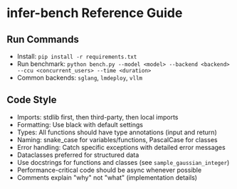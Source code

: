 # infer-bench Reference Guide

## Run Commands
- Install: `pip install -r requirements.txt`
- Run benchmark: `python bench.py --model <model> --backend <backend> --ccu <concurrent_users> --time <duration>`
- Common backends: `sglang`, `lmdeploy`, `vllm`

## Code Style
- Imports: stdlib first, then third-party, then local imports
- Formatting: Use black with default settings
- Types: All functions should have type annotations (input and return)
- Naming: snake_case for variables/functions, PascalCase for classes
- Error handling: Catch specific exceptions with detailed error messages
- Dataclasses preferred for structured data
- Use docstrings for functions and classes (see `sample_gaussian_integer`)
- Performance-critical code should be async whenever possible
- Comments explain "why" not "what" (implementation details)